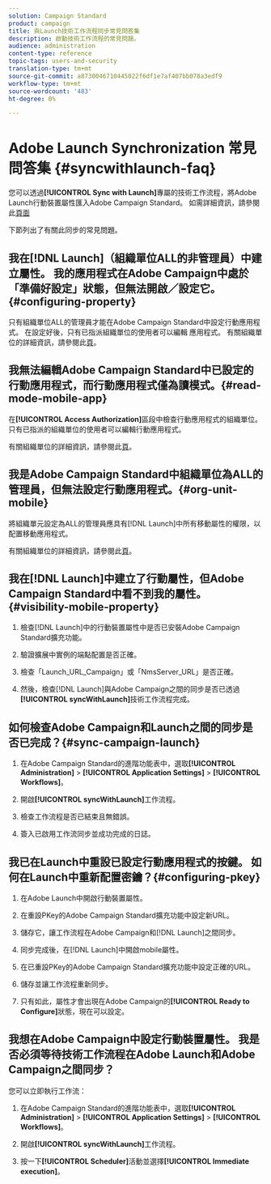 ```yaml
---
solution: Campaign Standard
product: campaign
title: 與Launch技術工作流程同步常見問答集
description: 啟動技術工作流程的常見問題。
audience: administration
content-type: reference
topic-tags: users-and-security
translation-type: tm+mt
source-git-commit: a8730046710445022f6df1e7af407bb078a3edf9
workflow-type: tm+mt
source-wordcount: '483'
ht-degree: 0%

---
```



# Adobe Launch Synchronization 常見問答集 {#syncwithlaunch-faq}

您可以透過&#x200B;**[!UICONTROL Sync with Launch]**&#x200B;專屬的技術工作流程，將Adobe Launch行動裝置屬性匯入Adobe Campaign Standard。 如需詳細資訊，請參閱此[頁面](../../administration/using/technical-workflows.md)

下節列出了有關此同步的常見問題。

## 我在[!DNL Launch]（組織單位ALL的非管理員）中建立屬性。 我的應用程式在Adobe Campaign中處於「準備好設定」狀態，但無法開啟／設定它。{#configuring-property}

只有組織單位ALL的管理員才能在Adobe Campaign Standard中設定行動應用程式。 在設定好後，只有已指派組織單位的使用者可以編輯
應用程式。 有關組織單位的詳細資訊，請參閱此[頁](../../administration/using/organizational-units.md)。

## 我無法編輯Adobe Campaign Standard中已設定的行動應用程式，而行動應用程式僅為讀模式。{#read-mode-mobile-app}

在&#x200B;**[!UICONTROL Access Authorization]**&#x200B;區段中檢查行動應用程式的組織單位。 只有已指派的組織單位的使用者可以編輯行動應用程式。

有關組織單位的詳細資訊，請參閱此[頁](../../administration/using/organizational-units.md)。

## 我是Adobe Campaign Standard中組織單位為ALL的管理員，但無法設定行動應用程式。{#org-unit-mobile}

將組織單元設定為ALL的管理員應具有[!DNL Launch]中所有移動屬性的權限，以配置移動應用程式。

有關組織單位的詳細資訊，請參閱此[頁](../../administration/using/organizational-units.md)。

## 我在[!DNL Launch]中建立了行動屬性，但Adobe Campaign Standard中看不到我的屬性。{#visibility-mobile-property}

1. 檢查[!DNL Launch]中的行動裝置屬性中是否已安裝Adobe Campaign Standard擴充功能。

1. 驗證擴展中實例的端點配置是否正確。

1. 檢查「Launch_URL_Campaign」或「NmsServer_URL」是否正確。

1. 然後，檢查[!DNL Launch]與Adobe Campaign之間的同步是否已透過&#x200B;**[!UICONTROL syncWithLaunch]**&#x200B;技術工作流程完成。

## 如何檢查Adobe Campaign和Launch之間的同步是否已完成？{#sync-campaign-launch}

1. 在Adobe Campaign Standard的進階功能表中，選取&#x200B;**[!UICONTROL Administration]** > **[!UICONTROL Application Settings]** > **[!UICONTROL Workflows]**。

1. 開啟&#x200B;**[!UICONTROL syncWithLaunch]**&#x200B;工作流程。

1. 檢查工作流程是否已結束且無錯誤。

1. 簽入已啟用工作流同步並成功完成的日誌。

## 我已在Launch中重設已設定行動應用程式的按鍵。 如何在Launch中重新配置密鑰？{#configuring-pkey}

1. 在Adobe Launch中開啟行動裝置屬性。

1. 在重設PKey的Adobe Campaign Standard擴充功能中設定新URL。

1. 儲存它，讓工作流程在Adobe Campaign和[!DNL Launch]之間同步。

1. 同步完成後，在[!DNL Launch]中開啟mobile屬性。

1. 在已重設PKey的Adobe Campaign Standard擴充功能中設定正確的URL。

1. 儲存並讓工作流程重新同步。

1. 只有如此，屬性才會出現在Adobe Campaign的&#x200B;**[!UICONTROL Ready to Configure]**&#x200B;狀態，現在可以設定。

## 我想在Adobe Campaign中設定行動裝置屬性。 我是否必須等待技術工作流程在Adobe Launch和Adobe Campaign之間同步？

您可以立即執行工作流：

1. 在Adobe Campaign Standard的進階功能表中，選取&#x200B;**[!UICONTROL Administration]** > **[!UICONTROL Application Settings]** > **[!UICONTROL Workflows]**。

1. 開啟&#x200B;**[!UICONTROL syncWithLaunch]**&#x200B;工作流程。

1. 按一下&#x200B;**[!UICONTROL Scheduler]**&#x200B;活動並選擇&#x200B;**[!UICONTROL Immediate execution]**。
